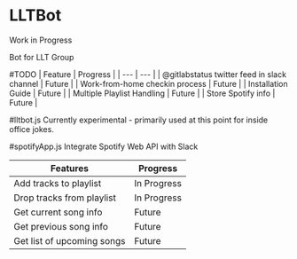 # LLTBot
Work in Progress

Bot for LLT Group

#TODO
| Feature | Progress |
| --- | --- |
| @gitlabstatus twitter feed in slack channel | Future |
| Work-from-home checkin process | Future |
| Installation Guide | Future |
| Multiple Playlist Handling | Future |
| Store Spotify info | Future |

#lltbot.js
Currently experimental - primarily used at this point for inside office jokes.

#spotifyApp.js
Integrate Spotify Web API with Slack

| Features | Progress |
| --- | --- |
| Add tracks to playlist | In Progress |
| Drop tracks from playlist | In Progress |
| Get current song info | Future |
| Get previous song info | Future |
| Get list of upcoming songs | Future |
